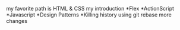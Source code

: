 
my favorite path is HTML & CSS
my introduction
*Flex
*ActionScript
*Javascript
*Design Patterns
*Killing history using git rebase
more changes
